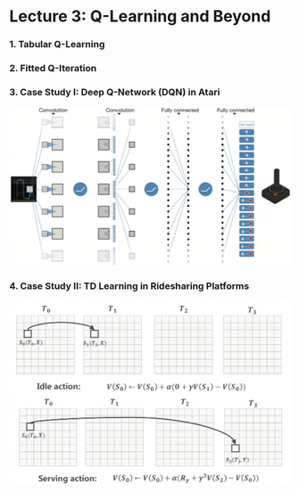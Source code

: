 # Lecture 3: Q-Learning and Beyond

### 1. Tabular Q-Learning

### 2. Fitted Q-Iteration

### 3. Case Study I: Deep Q-Network (DQN) in Atari

<img src="NN.png" width="900">

### 4. Case Study II: TD Learning in Ridesharing Platforms

<img src="TDrule.png" width="900">

